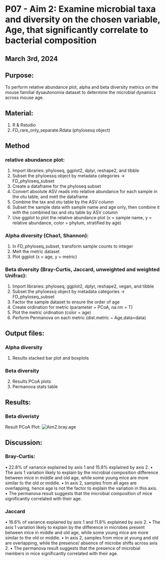 # P07 - Aim 2: Examine microbial taxa and diversity on the chosen variable, Age, that significantly correlate to bacterial composition

## March 3rd, 2024

## Purpose:
To perform relative abundance plot, alpha and beta diversity metrics on the mouse familial dysautonomia dataset to determine the microbial dynamics across mouse age.

## Material: 
1. R & Rstudio
2. FD_rare_only_separate.Rdata (phylosesq object)

## Method 
### relative abundance plot:
1. Import libraries: phyloseq, ggplot2, dplyr, reshape2, and tibble
2. Subset the phyloessq object by metadata categories -> FD_phyloseq_subset
3. Create a dataframe for the phyloseq subset
4. Convert absolute ASV reads into relative abundance for each sample in the otu table, and melt the dataframe 
5. Combine the tax and otu table by the ASV column
6. Subset the sample data with sample name and age only, then combine it with the combined tax and otu table by ASV column
7. Use ggplot to plot the relative abundance plot (x = sample name, y = relative abundance, color = phylum, stratified by age)

### Alpha diversity (Chao1, Shannon):
1. In FD_phyloseq_subset, transform sample counts to integer
2. Melt the metric dataset
3. Plot ggplot (x = age, y = metric)

### Beta diversity (Bray-Curtis, Jaccard, unweighted and weighted Unifrac):
1. Import libraries: phyloseq, ggplot2, dplyr, reshape2, vegan, and tibble
2. Subset the phyloessq object by metadata categories -> FD_phyloseq_subset
3. Factor the sample dataset to ensure the order of age
4. Create ordination for metric (parameter = PCoA, na.rm = T)
5. Plot the metric ordination (color = age)
6. Perform Permanova on each metric (dist.metric ~ Age,data=data)

## Output files:
### Alpha diversity
1. Results stacked bar plot and boxplots
### Beta diversity
2. Results PCoA plots
3. Permanova stats table

## Results: 

### Beta diveristy
Result PCoA Plot: 
![Aim2.bray.age](https://github.com/oliviakwon/MICB475_Team6/blob/c6aea439aca1fbbf540f32094f2e4be3c6cf7518)



## Discussion:

### Bray-Curtis:
•	22.8% of variance explained by axis 1 and 15.8% explained by axis 2.
•	The axis 1 variation likely to explain by the microbial composition difference between mice in middle and old age, while some young mice are more similar to the old or middle. 
•	In axis 2, samples from all ages are overlapping, hence age is not the factor to explain the variation in this axis.
•	The permanova result suggests that the microbial composition of mice significantly correlated with their age. 

### Jaccard
•	16.6% of variance explained by axis 1 and 11.8% explained by axis 2.
•	The axis 1 variation likely to explain by the difference in microbes present between mice in middle and old age, while some young mice are more similar to the old or middle. 
•	In axis 2, samples from mice at young and old are overlapping, while the presence/ absence of microbe shifts across axis 2.
•	The permanova result suggests that the presence of microbial members in mice significantly correlated with their age. 

